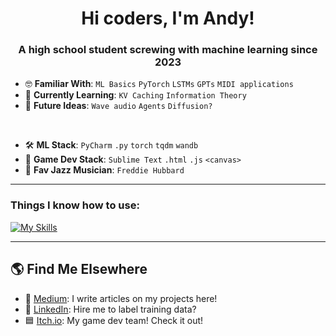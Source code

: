 <h1 align="center">Hi coders, I'm Andy!</h1>
<h3 align="center">A high school student screwing with machine learning since 2023</h3>

- :nerd_face: **Familiar With**: `ML Basics` `PyTorch` `LSTMs` `GPTs` `MIDI applications`
- :brain: **Currently Learning**: `KV Caching` `Information Theory`
- :dart: **Future Ideas**: `Wave audio` `Agents` `Diffusion?`
<br>

- :hammer_and_wrench: **ML Stack**: `PyCharm` `.py` `torch` `tqdm` `wandb`
- :space_invader: **Game Dev Stack**: `Sublime Text` `.html` `.js` `<canvas>`
- :trumpet: **Fav Jazz Musician**: `Freddie Hubbard`
---
### Things I know how to use: 
[![My Skills](https://skillicons.dev/icons?i=py,pytorch,html,js,css,java,processing)](https://skillicons.dev)  

---

## :earth_americas: Find Me Elsewhere
- :pencil: [Medium](https://medium.com/@andyyy.yuuu): I write articles on my projects here!
- :link: [LinkedIn](https://www.linkedin.com/in/andyyy-yuuu/): Hire me to label training data? 
- :blue_square: [Itch.io](https://blue-square.itch.io): My game dev team! Check it out!



